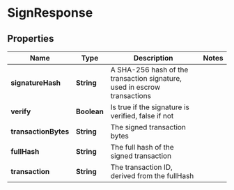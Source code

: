 # SignResponse

## Properties
Name | Type | Description | Notes
------------ | ------------- | ------------- | -------------
**signatureHash** | **String** | A SHA-256 hash of the transaction signature, used in escrow transactions | 
**verify** | **Boolean** | Is true if the signature is verified, false if not | 
**transactionBytes** | **String** | The signed transaction bytes | 
**fullHash** | **String** | The full hash of the signed transaction | 
**transaction** | **String** | The transaction ID, derived from the fullHash | 
